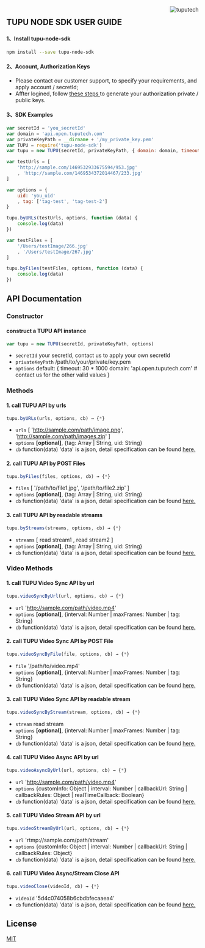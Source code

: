 <a href="https://www.tuputech.com/">
    <img src="https://www.tuputech.com/zh/images/logo_m.svg" alt="tuputech"
         title="tuputech" align="right" />
</a>

## TUPU NODE SDK USER GUIDE

#### 1、Install tupu-node-sdk
```bash
npm install --save tupu-node-sdk
```

#### 2、Account, Authorization Keys
- Please contact our customer support, to specify your requirements, and apply account / secretId;
- Affter logined, follow <a href="https://www.tuputech.com/account/cert"> these steps </a> to generate your authorization private / public keys.

#### 3、SDK Examples

```js
var secretId = 'you_secretId'
var domain = 'api.open.tuputech.com'
var privateKeyPath = __dirname + '/my_private_key.pem'
var TUPU = require('tupu-node-sdk')
var tupu = new TUPU(secretId, privateKeyPath, { domain: domain, timeout: 10 * 1000 })

var testUrls = [
    'http://sample.com/1469532933675594/953.jpg'
    , 'http://sample.com/1469534372014467/233.jpg'
]

var options = {
	uid: 'you_uid'
	, tag: ['tag-test', 'tag-test-2']
}

tupu.byURLs(testUrls, options, function (data) {
    console.log(data)
})

var testFiles = [
    '/Users/testImage/266.jpg'
    , '/Users/testImage/267.jpg'
]

tupu.byFiles(testFiles, options, function (data) {
    console.log(data)
})

```

## API Documentation
### Constructor
#### construct a TUPU API instance
```js
var tupu = new TUPU(secretId, privateKeyPath, options)
```
- `secretId` your secretId, contact us to apply your own secretId
- `privateKeyPath` /path/to/your/private/key.pem
- `options` default: {
                timeout: 30 * 1000
                domain: 'api.open.tuputech.com' # contact us for the other valid values
            }

### Methods

#### 1. call TUPU API by urls
```js
tupu.byURLs(urls, options, cb) → {*}
```
- `urls`		[ 'http://sample.com/path/image.png', 'http://sample.com/path/images.zip' ]
- `options` <strong>[optional]</strong>, {tag: Array | String, uid: String}
- `cb`		function(data) 'data' is a json, detail specification can be found [here.](https://www.tuputech.com/api/info)

#### 2. call TUPU API by POST Files
```js
tupu.byFiles(files, options, cb) → {*}
```
- `files`		[ '/path/to/file1.jpg', '/path/to/file2.zip' ]
- `options` <strong>[optional]</strong>, {tag: Array | String, uid: String}
- `cb`    	function(data) 'data' is a json, detail specification can be found [here.](https://www.tuputech.com/api/info)


#### 3. call TUPU API by readable streams
```js
tupu.byStreams(streams, options, cb) → {*}
```
- `streams`		[ read stream1 , read stream2 ]
- `options` <strong>[optional]</strong>, {tag: Array | String, uid: String}
- `cb`    	function(data) 'data' is a json, detail specification can be found [here.](https://www.tuputech.com/api/info)

### Video Methods

#### 1. call TUPU Video Sync API by url
```js
tupu.videoSyncByUrl(url, options, cb) → {*}
```
- `url`		'http://sample.com/path/video.mp4'
- `options` <strong>[optional]</strong>, {interval: Number | maxFrames: Number | tag: String}
- `cb`		function(data) 'data' is a json, detail specification can be found [here.](https://www.tuputech.com/api/info)

#### 2. call TUPU Video Sync API by POST File
```js
tupu.videoSyncByFile(file, options, cb) → {*}
```
- `file`	'/path/to/video.mp4'
- `options` <strong>[optional]</strong>, {interval: Number | maxFrames: Number | tag: String}
- `cb`    	function(data) 'data' is a json, detail specification can be found [here.](https://www.tuputech.com/api/info)

#### 3. call TUPU Video Sync API by readable stream
```js
tupu.videoSyncByStream(stream, options, cb) → {*}
```
- `stream`  read stream
- `options` <strong>[optional]</strong>, {interval: Number | maxFrames: Number | tag: String}
- `cb`    	function(data) 'data' is a json, detail specification can be found [here.](https://www.tuputech.com/api/info)

#### 4. call TUPU Video Async API by url
```js
tupu.videoAsyncByUrl(url, options, cb) → {*}
```
- `url`		'http://sample.com/path/video.mp4'
- `options` {customInfo: Object | interval: Number | callbackUrl: String | callbackRules: Object | realTimeCallback: Boolean}
- `cb`		function(data) 'data' is a json, detail specification can be found [here.](https://www.tuputech.com/api/info)

#### 5. call TUPU Video Stream API by url
```js
tupu.videoStreamByUrl(url, options, cb) → {*}
```
- `url`		'rtmp://sample.com/path/stream'
- `options` {customInfo: Object | interval: Number | callbackUrl: String | callbackRules: Object}
- `cb`		function(data) 'data' is a json, detail specification can be found [here.](https://www.tuputech.com/api/info)

#### 6. call TUPU Video Async/Stream Close API
```js
tupu.videoClose(videoId, cb) → {*}
```
- `videoId`	'5d4c074058b6cbdbfecaaea4'
- `cb`		function(data) 'data' is a json, detail specification can be found [here.](https://www.tuputech.com/api/info)

## License
[MIT](http://www.opensource.org/licenses/mit-license.php)